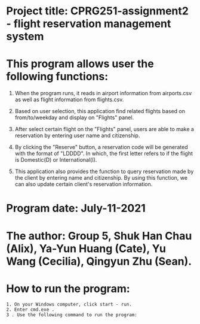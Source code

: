 # Project title: CPRG251-assignment2 - flight reservation management system

# This program allows user the following functions: 
1. When the program runs, it reads in airport information from airports.csv as well as flight information from flights.csv. 

2. Based on user selection, this application find related flights based on from/to/weekday and display on "Flights" panel. 

3. After select certain flight on the "Flights" panel, users are able to make a reservation by entering user name and citizenship. 

4. By clicking the "Reserve" button, a reservation code will be generated with the format of "LDDDD". In which, the first letter refers to if the flight is Domestic(D) or International(I). 

5. This application also provides the function to query reservation made by the client by entering name and citizenship. By using this function, we can also update certain client's reservation information.

# Program date: July-11-2021 

# The author: Group 5, Shuk Han Chau (Alix), Ya-Yun Huang (Cate), Yu Wang (Cecilia), Qingyun Zhu (Sean). 

# How to run the program: 
	1. On your Windows computer, click start - run. 
	2. Enter cmd.exe . 
	3 . Use the following command to run the program: 
		 
